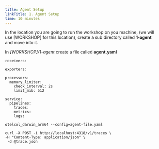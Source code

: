 ```yaml
---
title: Agent Setup
linkTitle: 1. Agent Setup
time: 10 minutes
---
```


In the location you are going to run the workshop on you machine, (we will use [WORKSHOP] for this location), create a sub directory called **1-agent** and  move into it.

In *[WORKSHOP]/1-agent* create  a file called **agent.yaml** 



``` text
receivers:

exporters:
    
processors:
  memory_limiter:
    check_interval: 2s
    limit_mib: 512
  
service:
  pipelines:
    traces:
    metrics:
    logs:
```



```text
otelcol_darwin_arm64 --config=agent-file.yaml
```


```text
curl -X POST -i http://localhost:4318/v1/traces \
-H "Content-Type: application/json" \
 -d @trace.json 
```
